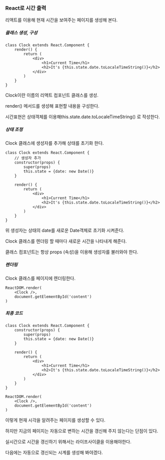 ### React로 시간 출력

리액트를 이용해 현재 시간을 보여주는 페이지를 생성해 본다.



##### 클래스 생성, 구성

```
class Clock extends React.Component {
    render() {
        return (
            <div>
                <h1>Current Time</h1>
                <h2>It's {this.state.date.toLocaleTimeString()}</h2>
            </div>
        )
    }
}
```

Clock이란 이름의 리액트 컴포넌트 클래스를 생성.

render() 메서드를 생성해 표현할 내용을 구성한다.

시간표현은 상태객체를 이용해this.state.date.toLocaleTimeString() 로 작성한다.



##### 상태 조정

Clock 클래스에 생성자를 추가해 상태를 초기화 한다.

```
class Clock extends React.Component {
	// 생성자 추가
    constructor(props) {
        super(props)
        this.state = {date: new Date()}
    }

    render() {
        return (
            <div>
                <h1>Current Time</h1>
                <h2>It's {this.state.date.toLocaleTimeString()}</h2>
            </div>
        )
    }
}
```

위 생성자는 상태의 date를 새로운 Date객체로 초기화 시켜준다.

Clock 클래스를 렌더링 할 때마다 새로운 시간을 나타내게 해준다.

클래스 컴포넌트는 항상 props (속성)을 이용해 생성자를 불러와야 한다.



##### 렌더링

Clock 클래스를 페이지에 렌더링한다.

```
ReactDOM.render(
	<Clock />,
	document.getElementById('content')
)
```



##### 최종 코드

```
class Clock extends React.Component {
    constructor(props) {
        super(props)
        this.state = {date: new Date()}
    }

    render() {
        return (
            <div>
                <h1>Current Time</h1>
                <h2>It's {this.state.date.toLocaleTimeString()}</h2>
            </div>
        )
    }
}

ReactDOM.render(
    <Clock />,
    document.getElementById('content')
)
```



이렇게 현재 시각을 알려주는 페이지를 생성할 수 있다.

하지만 지금의 페이지는 자동으로 변하는 시간을 갱신해 주지 않는다는 단점이 있다.

실시간으로 시간을 갱신하기 위해서는 라이프사이클을 이용해야한다. 

다음에는 자동으로 갱신되는 시계를 생성해 봐야겠다.